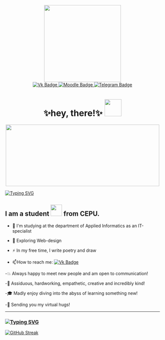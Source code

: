 <div id="header" align="center">
  <img src="https://i.giphy.com/media/v1.Y2lkPTc5MGI3NjExd3hnZTBpeXNrb2t3cHIwYTc1b29uNGttYTc2Y2p3Mm1icTFyMmozeiZlcD12MV9pbnRlcm5hbF9naWZfYnlfaWQmY3Q9Zw/clugvkk1omNnWshqJ0/giphy.gif" width="250"/>
<div id="badges">
  <a href="https://vk.com/katushelaaaa">
    <img src="https://img.shields.io/badge/Vk-blue?logo=vk&logoColor=white" alt="Vk Badge"/>
  </a>
  <a href="http://e.kipu-rc.ru/user/profile.php?id=12616">
    <img src="https://img.shields.io/badge/Moodle-orange?logo=moodle&logoColor=white" alt="Moodle Badge"/>
  </a>
  <a href="https://t.me/katttushkins">
    <img src="https://img.shields.io/badge/Telegram-pink?logo=telegram&logoColor=white&style=for-the-badge" alt="Telegram Badge"/>
  </a>
  <h1>
  ✨hey, there!✨
  <img src="https://i.pinimg.com/originals/ad/8d/b4/ad8db43bd2421c1195bcd9ea444eb45a.gif" width="55px"/>
</h1>
</div>  
<div align="center">
  <img src="https://i.giphy.com/media/v1.Y2lkPTc5MGI3NjExZ3hjNTEycG8xbHB1a2phbjQxOWt1eXcxZ3V6ZjcxNjhha293MWNqcSZlcD12MV9pbnRlcm5hbF9naWZfYnlfaWQmY3Q9cw/fAbbq1tF99d0uiizsr/giphy.gif" width="500" height="200"/>
</div>
</div>

<a href="https://git.io/typing-svg"><img src="https://readme-typing-svg.herokuapp.com?font=Lobster&size=28&pause=1000&color=A11D1E&width=435&lines=%F0%9F%8E%80Let's+get+to+know+each+other%3A" alt="Typing SVG" /></a>
## I am a student <img src="https://i.giphy.com/media/v1.Y2lkPTc5MGI3NjExMDFpOXgyMmk0ZzQyODR6NG84dmQyYjRzYmpienAxdnJpZjEzY3h4YiZlcD12MV9pbnRlcm5hbF9naWZfYnlfaWQmY3Q9Zw/LvlaXOfUxg9mPNGNBK/giphy.gif" width="37"> from CEPU.
- :telescope: I'm studying at the department of Applied Informatics as an IT-specialist

- :seedling: Exploring Web-design

- :zap: In my free time, I write poetry and draw

- :mailbox:How to reach me: [![Vk Badge](https://img.shields.io/badge/-kate-blue?style=flat&logo=Vk&logoColor=white)](https://vk.com/katushelaaaa)

-💥 Always happy to meet new people and am open to communication!

-🎇 Assiduous, hardworking, empathetic, creative and incredibly kind!

-🎓 Madly enjoy diving into the abyss of learning something new!

-💞 Sending you my virtual hugs!

---

### <a href="https://git.io/typing-svg"><img src="https://readme-typing-svg.herokuapp.com?font=Lobster&size=28&pause=1000&color=A11D1E&width=435&lines=%F0%9F%94%A5+My+Stats%3A+" alt="Typing SVG" /></a>
[![GitHub Streak](http://github-readme-streak-stats.herokuapp.com?user=KateGrebeneva&theme=dark&background=000000)](https://git.io/streak-stats)
